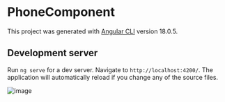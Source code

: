 # PhoneComponent

This project was generated with [Angular CLI](https://github.com/angular/angular-cli) version 18.0.5.

## Development server

Run `ng serve` for a dev server. Navigate to `http://localhost:4200/`. The application will automatically reload if you change any of the source files.

![image](https://github.com/zerot69/Phone-Component-Angular/assets/55183414/f328db59-0c42-40d0-9eac-adde60e56395)

